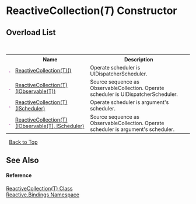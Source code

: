 # ReactiveCollection(*T*) Constructor 
 


## Overload List
&nbsp;<table><tr><th></th><th>Name</th><th>Description</th></tr><tr><td>![Public method](media/pubmethod.gif "Public method")</td><td><a href="72e46b04-2acb-f025-8197-14de2d76247d">ReactiveCollection(T)()</a></td><td>
Operate scheduler is UIDispatcherScheduler.</td></tr><tr><td>![Public method](media/pubmethod.gif "Public method")</td><td><a href="710ec450-a8a3-82dc-40a6-b5d5a57b6bac">ReactiveCollection(T)(IObservable(T))</a></td><td>
Source sequence as ObservableCollection. Operate scheduler is UIDispatcherScheduler.</td></tr><tr><td>![Public method](media/pubmethod.gif "Public method")</td><td><a href="7040ed27-16ff-ba22-b5ac-5fded0a3d699">ReactiveCollection(T)(IScheduler)</a></td><td>
Operate scheduler is argument's scheduler.</td></tr><tr><td>![Public method](media/pubmethod.gif "Public method")</td><td><a href="f8f3d5b9-4b56-9aad-0a80-4df67d1ff5b8">ReactiveCollection(T)(IObservable(T), IScheduler)</a></td><td>
Source sequence as ObservableCollection. Operate scheduler is argument's scheduler.</td></tr></table>&nbsp;
<a href="#reactivecollection(*t*)-constructor">Back to Top</a>

## See Also


#### Reference
<a href="a71c46d1-d600-289a-5bd8-794208b350a7">ReactiveCollection(T) Class</a><br /><a href="c3971206-685a-088e-bb60-d89f59135b99">Reactive.Bindings Namespace</a><br />